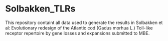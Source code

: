# Solbakken_TLRs
This repository containt all data used to generate the results in Solbakken et al: Evolutionary redesign of the Atlantic cod (Gadus morhua L.) Toll-like receptor repertoire by gene losses and expansions submitted to MBE. 
